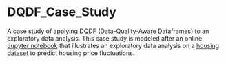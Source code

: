 # DQDF_Case_Study
A case study of applying DQDF (Data-Quality-Aware Dataframes) to an exploratory data analysis.
This case study is modeled after an online [Jupyter notebook](https://towardsdatascience.com/data-cleaning-in-python-the-ultimate-guide-2020-c63b88bf0a0d) that illustrates an exploratory data analysis on a [housing dataset](https://www.kaggle.com/c/sberbank-russian-housing-market/data) to predict housing price fluctuations.
